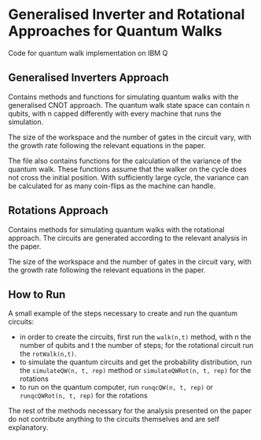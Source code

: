 # Generalised Inverter and Rotational Approaches for Quantum Walks
Code for quantum walk implementation on IBM Q

## Generalised Inverters Approach
Contains methods and functions for simulating quantum walks with the generalised CNOT approach. The quantum walk state space can contain n qubits, with n capped differently with every machine that runs the simulation.

The size of the workspace and the number of gates in the circuit vary, with the growth rate following the relevant equations in the paper.

The file also contains functions for the calculation of the variance of the quantum walk. These functions assume that the walker on the cycle does not cross the initial position. With sufficiently large cycle, the variance can be calculated for as many coin-flips as the machine can handle.

## Rotations Approach
Contains methods for simulating quantum walks with the rotational approach. The circuits are generated according to the relevant analysis in the paper.

The size of the workspace and the number of gates in the circuit vary, with the growth rate following the relevant equations in the paper.

## How to Run
A small example of the steps necessary to create and run the quantum circuits:
- in order to create the circuits, first run the `walk(n,t)` method, with n the number of qubits and t the number of steps; for the rotational circuit run the `rotWalk(n,t)`.
- to simulate the quantum circuits and get the probability distribution, run the `simulateQW(n, t, rep)` method or `simulateQWRot(n, t, rep)` for the rotations
- to run on the quantum computer, run `runqcQW(n, t, rep)` or `runqcQWRot(n, t, rep)` for the rotations

The rest of the methods necessary for the analysis presented on the paper do not contribute anything to the circuits themselves and are self explanatory. 
